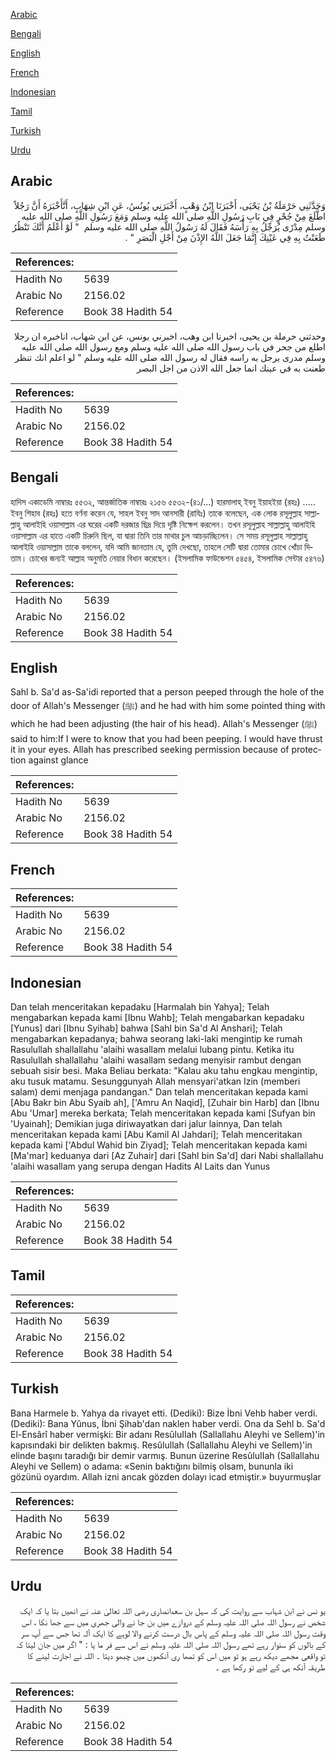 [Arabic](#arabic)

[Bengali](#bengali)

[English](#english)

[French](#french)

[Indonesian](#indonesian)

[Tamil](#tamil)

[Turkish](#turkish)

[Urdu](#urdu)

## Arabic


<div dir="rtl" lang="ar" style={{fontSize:'larger',backgroundColor:'#f8f9fa',padding:20}}>
وَحَدَّثَنِي حَرْمَلَةُ بْنُ يَحْيَى، أَخْبَرَنَا ابْنُ وَهْبٍ، أَخْبَرَنِي يُونُسُ، عَنِ ابْنِ شِهَابٍ، أَنَّأَخْبَرَهُ أَنَّ رَجُلاً اطَّلَعَ مِنْ جُحْرٍ فِي بَابِ رَسُولِ اللَّهِ صلى الله عليه وسلم وَمَعَ رَسُولِ اللَّهِ صلى الله عليه وسلم مِدْرًى يُرَجِّلُ بِهِ رَأْسَهُ فَقَالَ لَهُ رَسُولُ اللَّهِ صلى الله عليه وسلم ‏ "‏ لَوْ أَعْلَمُ أَنَّكَ تَنْظُرُ طَعَنْتُ بِهِ فِي عَيْنِكَ إِنَّمَا جَعَلَ اللَّهُ الإِذْنَ مِنْ أَجْلِ الْبَصَرِ ‏"‏ ‏.‏
</div>
<div style={{backgroundColor:'#f8f9fa',padding:20, marginBottom: 10}}><table> <thead> <tr> <th>References:</th> <th></th> </tr> </thead> <tbody><tr><td>Hadith No</td><td>5639</td></tr><tr><td>Arabic No</td><td>2156.02</td></tr><tr><td>Reference</td><td>Book 38 Hadith 54</td></tr></tbody></table></div>


<div dir="rtl" lang="ar" style={{fontSize:'larger',backgroundColor:'#f8f9fa',padding:20}}>
وحدثني حرملة بن يحيى، اخبرنا ابن وهب، اخبرني يونس، عن ابن شهاب، اناخبره ان رجلا اطلع من جحر في باب رسول الله صلى الله عليه وسلم ومع رسول الله صلى الله عليه وسلم مدرى يرجل به راسه فقال له رسول الله صلى الله عليه وسلم " لو اعلم انك تنظر طعنت به في عينك انما جعل الله الاذن من اجل البصر
</div>
<div style={{backgroundColor:'#f8f9fa',padding:20, marginBottom: 10}}><table> <thead> <tr> <th>References:</th> <th></th> </tr> </thead> <tbody><tr><td>Hadith No</td><td>5639</td></tr><tr><td>Arabic No</td><td>2156.02</td></tr><tr><td>Reference</td><td>Book 38 Hadith 54</td></tr></tbody></table></div>

## Bengali


<div dir="ltr" lang="bn" style={{fontSize:'larger',backgroundColor:'#f8f9fa',padding:20}}>
হাদিস একাডেমি নাম্বারঃ ৫৫৩২, আন্তর্জাতিক নাম্বারঃ ২১৫৬ ৫৫৩২-(৪১/...) হারমালাহ্ ইবনু ইয়াহইয়া (রহঃ) ..... ইবনু শিহাব (রহঃ) হতে বর্ণনা করেন যে, সাহল ইবনু সাদ আনসারী (রাযিঃ) তাকে বলেছেন, এক লোক রসূলুল্লাহ সাল্লাল্লাহু আলাইহি ওয়াসাল্লাম এর ঘরের একটি দরজার ছিদ্র দিয়ে দৃষ্টি নিক্ষেপ করলেন। তখন রসূলুল্লাহ সাল্লাল্লাহু আলাইহি ওয়াসাল্লাম এর হাতে একটি চিরুনি ছিল, যা দ্বারা তিনি তার মাথার চুল আচড়াচ্ছিলেন। সে সময় রসূলুল্লাহ সাল্লাল্লাহু আলাইহি ওয়াসাল্লাম তাকে বললেন, যদি আমি জানতাম যে, তুমি দেখছো, তাহলে সেটি দ্বারা তোমার চোখে খোঁচা দিতাম। চোখের জন্যই আল্লাহ অনুমতি নেয়ার বিধান করেছেন। (ইসলামিক ফাউন্ডেশন ৫৪৫৪, ইসলামিক সেন্টার ৫৪৭৬)
</div>
<div style={{backgroundColor:'#f8f9fa',padding:20, marginBottom: 10}}><table> <thead> <tr> <th>References:</th> <th></th> </tr> </thead> <tbody><tr><td>Hadith No</td><td>5639</td></tr><tr><td>Arabic No</td><td>2156.02</td></tr><tr><td>Reference</td><td>Book 38 Hadith 54</td></tr></tbody></table></div>

## English


<div dir="ltr" lang="en" style={{fontSize:'larger',backgroundColor:'#f8f9fa',padding:20}}>
Sahl b. Sa'd as-Sa'idi reported that a person peeped through the hole of the door of Allah's Messenger (ﷺ) and he had with him some pointed thing with which he had been adjusting (the hair of his head). Allah's Messenger (ﷺ) said to him:If I were to know that you had been peeping. I would have thrust it in your eyes. Allah has prescribed seeking permission because of protection against glance
</div>
<div style={{backgroundColor:'#f8f9fa',padding:20, marginBottom: 10}}><table> <thead> <tr> <th>References:</th> <th></th> </tr> </thead> <tbody><tr><td>Hadith No</td><td>5639</td></tr><tr><td>Arabic No</td><td>2156.02</td></tr><tr><td>Reference</td><td>Book 38 Hadith 54</td></tr></tbody></table></div>

## French


<div dir="ltr" lang="fr" style={{fontSize:'larger',backgroundColor:'#f8f9fa',padding:20}}>

</div>
<div style={{backgroundColor:'#f8f9fa',padding:20, marginBottom: 10}}><table> <thead> <tr> <th>References:</th> <th></th> </tr> </thead> <tbody><tr><td>Hadith No</td><td>5639</td></tr><tr><td>Arabic No</td><td>2156.02</td></tr><tr><td>Reference</td><td>Book 38 Hadith 54</td></tr></tbody></table></div>

## Indonesian


<div dir="ltr" lang="id" style={{fontSize:'larger',backgroundColor:'#f8f9fa',padding:20}}>
Dan telah menceritakan kepadaku [Harmalah bin Yahya]; Telah mengabarkan kepada kami [Ibnu Wahb]; Telah mengabarkan kepadaku [Yunus] dari [Ibnu Syihab] bahwa [Sahl bin Sa'd Al Anshari]; Telah mengabarkan kepadanya; bahwa seorang laki-laki mengintip ke rumah Rasulullah shallallahu 'alaihi wasallam melalui lubang pintu. Ketika itu Rasulullah shallallahu 'alaihi wasallam sedang menyisir rambut dengan sebuah sisir besi. Maka Beliau berkata: "Kalau aku tahu engkau mengintip, aku tusuk matamu. Sesunggunyah Allah mensyari'atkan Izin (memberi salam) demi menjaga pandangan." Dan telah menceritakan kepada kami [Abu Bakr bin Abu Syaib ah], ['Amru An Naqid], [Zuhair bin Harb] dan [Ibnu Abu 'Umar] mereka berkata; Telah menceritakan kepada kami [Sufyan bin 'Uyainah]; Demikian juga diriwayatkan dari jalur lainnya, Dan telah menceritakan kepada kami [Abu Kamil Al Jahdari]; Telah menceritakan kepada kami ['Abdul Wahid bin Ziyad]; Telah menceritakan kepada kami [Ma'mar] keduanya dari [Az Zuhair] dari [Sahl bin Sa'd] dari Nabi shallallahu 'alaihi wasallam yang serupa dengan Hadits Al Laits dan Yunus
</div>
<div style={{backgroundColor:'#f8f9fa',padding:20, marginBottom: 10}}><table> <thead> <tr> <th>References:</th> <th></th> </tr> </thead> <tbody><tr><td>Hadith No</td><td>5639</td></tr><tr><td>Arabic No</td><td>2156.02</td></tr><tr><td>Reference</td><td>Book 38 Hadith 54</td></tr></tbody></table></div>

## Tamil


<div dir="ltr" lang="ta" style={{fontSize:'larger',backgroundColor:'#f8f9fa',padding:20}}>

</div>
<div style={{backgroundColor:'#f8f9fa',padding:20, marginBottom: 10}}><table> <thead> <tr> <th>References:</th> <th></th> </tr> </thead> <tbody><tr><td>Hadith No</td><td>5639</td></tr><tr><td>Arabic No</td><td>2156.02</td></tr><tr><td>Reference</td><td>Book 38 Hadith 54</td></tr></tbody></table></div>

## Turkish


<div dir="ltr" lang="tr" style={{fontSize:'larger',backgroundColor:'#f8f9fa',padding:20}}>
Bana Harmele b. Yahya da rivayet etti. (Dediki): Bize İbni Vehb haber verdi. (Dediki): Bana Yûnus, İbni Şihab'dan naklen haber verdi. Ona da Sehl b. Sa'd El-Ensârî haber vermişki: Bir adanı ResûluIIah (Sallallahu Aleyhi ve Sellem)'in kapısındaki bir delikten bakmış. Resûlullah (Sallallahu Aleyhi ve Sellem)'in elinde başını taradığı bir demir varmış. Bunun üzerine ResûluIIah (Sallallahu Aleyhi ve Sellem) o adama: «Senin baktığını bilmiş olsam, bununla iki gözünü oyardım. Allah izni ancak gözden dolayı icad etmiştir.» buyurmuşlar
</div>
<div style={{backgroundColor:'#f8f9fa',padding:20, marginBottom: 10}}><table> <thead> <tr> <th>References:</th> <th></th> </tr> </thead> <tbody><tr><td>Hadith No</td><td>5639</td></tr><tr><td>Arabic No</td><td>2156.02</td></tr><tr><td>Reference</td><td>Book 38 Hadith 54</td></tr></tbody></table></div>

## Urdu


<div dir="rtl" lang="ur" style={{fontSize:'larger',backgroundColor:'#f8f9fa',padding:20}}>
یو نس نے ابن شہاب سے روایت کی کہ سہل بن سعدانصاری رضی اللہ تعالیٰ عنہ نے انھیں بتا یا کہ ایک شخص نے رسول اللہ صلی اللہ علیہ وسلم کے دروازے میں بن جا نے والی جھری میں سے جھا نکا ، اس وقت رسول اللہ صلی اللہ علیہ وسلم کے پاس بال درست کرنے والا لوہے کا ایک آلہ تھا جس سے آپ سر کے بالوں کو سنوار رہے تھے رسول اللہ صلی اللہ علیہ وسلم نے اس سے فر ما یا : " اگر میں جان لیتا کہ تو واقعی مجھے دیکھ رہے ہو تو میں اس کو تمھا ری آنکھوں میں چبھو دیتا ۔ اللہ نے اجازت لینے کا طریقہ آنکھ ہی کے لیے تو رکھا ہے ۔
</div>
<div style={{backgroundColor:'#f8f9fa',padding:20, marginBottom: 10}}><table> <thead> <tr> <th>References:</th> <th></th> </tr> </thead> <tbody><tr><td>Hadith No</td><td>5639</td></tr><tr><td>Arabic No</td><td>2156.02</td></tr><tr><td>Reference</td><td>Book 38 Hadith 54</td></tr></tbody></table></div>